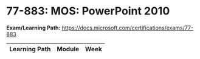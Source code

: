 # 77-883: MOS: PowerPoint 2010

**Exam/Learning Path:** https://docs.microsoft.com/certifications/exams/77-883

| **Learning Path** | **Module** | **Week** |
|-|-|-|
